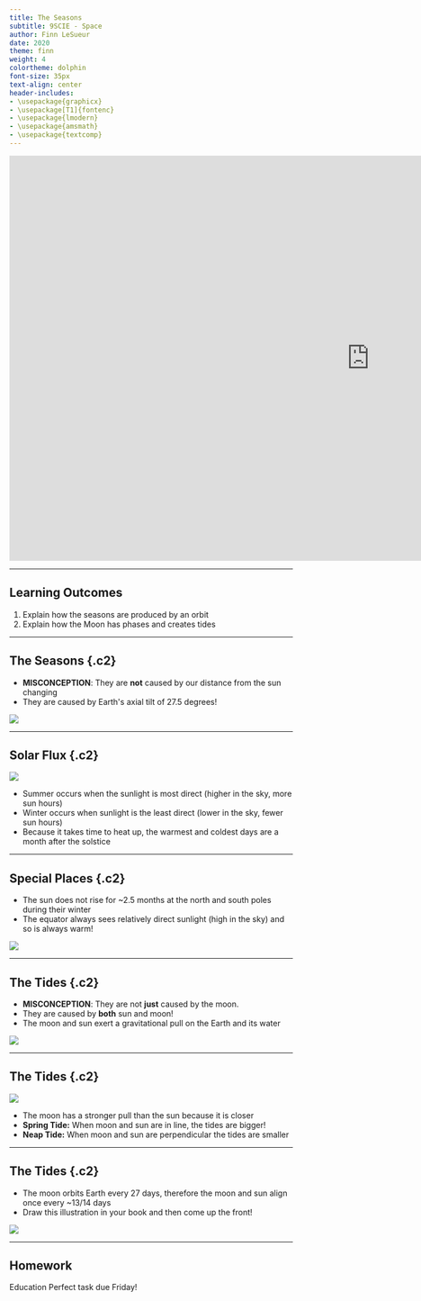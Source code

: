 ```yaml
---
title: The Seasons
subtitle: 9SCIE - Space
author: Finn LeSueur
date: 2020
theme: finn
weight: 4
colortheme: dolphin
font-size: 35px
text-align: center
header-includes:
- \usepackage{graphicx}
- \usepackage[T1]{fontenc}
- \usepackage{lmodern}
- \usepackage{amsmath}
- \usepackage{textcomp}
---
```


<iframe width="1280" height="720" src="https://www.youtube.com/embed/IJhgZBn-LHg" frameborder="0" allow="accelerometer; autoplay; encrypted-media; gyroscope; picture-in-picture" allowfullscreen></iframe>

---

## Learning Outcomes

1. Explain how the seasons are produced by an orbit
2. Explain how the Moon has phases and creates tides

---

## The Seasons {.c2}

- __MISCONCEPTION__: They are __not__ caused by our distance from the sun changing
- They are caused by Earth's axial tilt of 27.5 degrees!

![](https://magazine.scienceconnected.org/wp-content/uploads/2016/12/seasons-solstice-diagram-e1481496428917.png)

---

## Solar Flux {.c2}

![](https://magazine.scienceconnected.org/wp-content/uploads/2016/12/seasons-solstice-diagram-e1481496428917.png)

- Summer occurs when the sunlight is most direct (higher in the sky, more sun hours)
- Winter occurs when sunlight is the least direct (lower in the sky, fewer sun hours)
- Because it takes time to heat up, the warmest and coldest days are a month after the solstice

---

## Special Places {.c2}

- The sun does not rise for ~2.5 months at the north and south poles during their winter
- The equator always sees relatively direct sunlight (high in the sky) and so is always warm!

![](https://www.researchgate.net/profile/Vladislav_Petrusevich/publication/303874331/figure/fig2/AS:371108038627329@1465490459526/Pictures-taken-during-the-2013-2014-civil-twilight-and-civil-polar-night-by-camera.png)

---

## The Tides {.c2}

- __MISCONCEPTION__: They are not __just__ caused by the moon.
- They are caused by __both__ sun and moon!
- The moon and sun exert a gravitational pull on the Earth and its water

![](https://c.tadst.com/gfx/1200x630/tides-third-quarter-moon.png)

---

## The Tides {.c2}

![](https://s3-us-west-2.amazonaws.com/courses-images/wp-content/uploads/sites/2952/2018/01/31195922/CNX_UPhysics_13_06_MoreTides.jpg)

- The moon has a stronger pull than the sun because it is closer
- __Spring Tide:__ When moon and sun are in line, the tides are bigger!
- __Neap Tide:__ When moon and sun are perpendicular the tides are smaller

---

## The Tides {.c2}

- The moon orbits Earth every 27 days, therefore the moon and sun align once every ~13/14 days
- Draw this illustration in your book and then come up the front!

![](https://s3-us-west-2.amazonaws.com/courses-images/wp-content/uploads/sites/2952/2018/01/31195922/CNX_UPhysics_13_06_MoreTides.jpg)

---

## Homework

Education Perfect task due Friday!